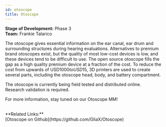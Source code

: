 ```yaml
---
id: otoscope
title: Otoscope
---
```


**Stage of Development:** Phase 3 <br>
**Team:** Frankie Talarico

The otoscope gives essential information on the ear canal, ear drum and surrounding structures during hearing evaluations. Alternatives to premium brand otoscopes exist, but the quality of most low-cost devices is low, and these devices tend to be difficult to use. The open source otoscope fills the gap as a high quality premium device at a fraction of the cost. To reduce the cost from upwards of USD$1000 to USD$15, 3D printers are used to create several parts, including the otoscope head, body, and battery compartment. 

The otoscope is currently being field tested and distributed online. <br>
Research validation is required. 

For more information, stay tuned on our Otoscope MM!

<br>
**Related Links:**<br>
[Otoscope on Github](https://github.com/GliaX/Otoscope)
